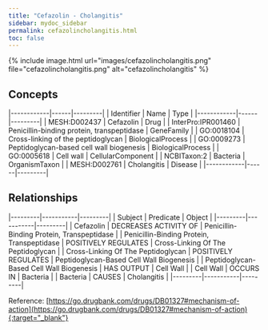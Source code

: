 ```yaml
---
title: "Cefazolin - Cholangitis"
sidebar: mydoc_sidebar
permalink: cefazolincholangitis.html
toc: false 
---
```


{% include image.html url="images/cefazolincholangitis.png" file="cefazolincholangitis.png" alt="cefazolincholangitis" %}

## Concepts

|------------|------|---------|
| Identifier | Name | Type    |
|------------|------|---------|
| MESH:D002437 | Cefazolin | Drug |
| InterPro:IPR001460 | Penicillin-binding protein, transpeptidase | GeneFamily |
| GO:0018104 | Cross-linking of the peptidoglycan | BiologicalProcess |
| GO:0009273 | Peptidoglycan-based cell wall biogenesis | BiologicalProcess |
| GO:0005618 | Cell wall | CellularComponent |
| NCBITaxon:2 | Bacteria | OrganismTaxon |
| MESH:D002761 | Cholangitis | Disease |
|------------|------|---------|

## Relationships

|---------|-----------|---------|
| Subject | Predicate | Object  |
|---------|-----------|---------|
| Cefazolin | DECREASES ACTIVITY OF | Penicillin-Binding Protein, Transpeptidase |
| Penicillin-Binding Protein, Transpeptidase | POSITIVELY REGULATES | Cross-Linking Of The Peptidoglycan |
| Cross-Linking Of The Peptidoglycan | POSITIVELY REGULATES | Peptidoglycan-Based Cell Wall Biogenesis |
| Peptidoglycan-Based Cell Wall Biogenesis | HAS OUTPUT | Cell Wall |
| Cell Wall | OCCURS IN | Bacteria |
| Bacteria | CAUSES | Cholangitis |
|---------|-----------|---------|

Reference: [https://go.drugbank.com/drugs/DB01327#mechanism-of-action](https://go.drugbank.com/drugs/DB01327#mechanism-of-action){:target="_blank"}